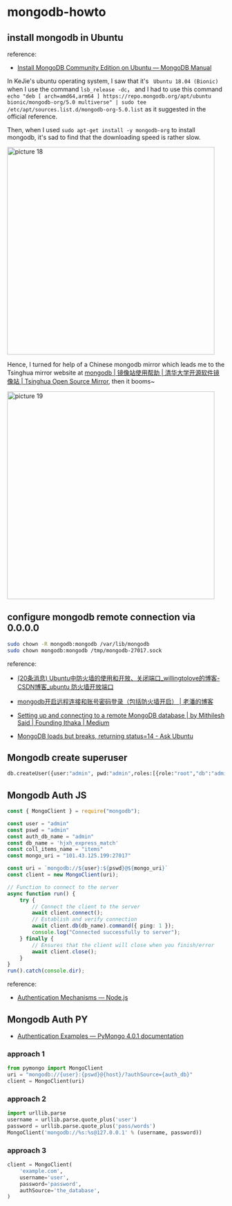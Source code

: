 # mongodb-howto

## install mongodb in Ubuntu

reference:
- [Install MongoDB Community Edition on Ubuntu — MongoDB Manual](https://docs.mongodb.com/manual/tutorial/install-mongodb-on-ubuntu/)

In KeJie's ubuntu operating system, I saw that it's ` Ubuntu 18.04 (Bionic)` when I use the command `lsb_release -dc`， and I had to use this command ` echo "deb [ arch=amd64,arm64 ] https://repo.mongodb.org/apt/ubuntu bionic/mongodb-org/5.0 multiverse" | sudo tee /etc/apt/sources.list.d/mongodb-org-5.0.list`  as it suggested in the official reference.

Then, when I used `sudo apt-get install -y mongodb-org` to install mongodb, it's sad to find that the downloading speed is rather slow. 

<img alt="picture 18" src="https://mark-vue-oss.oss-cn-hangzhou.aliyuncs.com/1640009669840-6e163a6cc996b2421f1d74b06f89a8f667f9be37f7141c9b35f1326b11f32ad8.png" width="480" />  

Hence, I turned for help of a Chinese mongodb mirror which leads me to the Tsinghua mirror website at [mongodb | 镜像站使用帮助 | 清华大学开源软件镜像站 | Tsinghua Open Source Mirror](https://mirrors.tuna.tsinghua.edu.cn/help/mongodb/), then it booms~

<img alt="picture 19" src="https://mark-vue-oss.oss-cn-hangzhou.aliyuncs.com/1640009990786-daae46cd4a5b6f629181910c68a52f5444af3be25c6d91b73a04cc8cba857f3f.png" width="480" />  

## configure mongodb remote connection via 0.0.0.0

```sh
sudo chown -R mongodb:mongodb /var/lib/mongodb
sudo chown mongodb:mongodb /tmp/mongodb-27017.sock
```

reference:
- [(20条消息) Ubuntu中防火墙的使用和开放、关闭端口_willingtolove的博客-CSDN博客_ubuntu 防火墙开放端口](https://blog.csdn.net/willingtolove/article/details/109863064)


- [mongodb开启远程连接和账号密码登录（包括防火墙开启） | 老潘的博客](https://www.panyanbin.com/article/c602b9e2.html)
  
- [Setting up and connecting to a remote MongoDB database | by Mithilesh Said | Founding Ithaka | Medium](https://medium.com/founding-ithaka/setting-up-and-connecting-to-a-remote-mongodb-database-5df754a4da89)

- [MongoDB loads but breaks, returning status=14 - Ask Ubuntu](https://askubuntu.com/questions/823288/mongodb-loads-but-breaks-returning-status-14)

## Mongodb create superuser

```py
db.createUser({user:"admin", pwd:"admin",roles:[{role:"root","db":"admin"}],authenticationRestrictions:[{clientSource:["127.0.0.1"]}]})
```

## Mongodb Auth JS
```ts
const { MongoClient } = require("mongodb");

const user = "admin"
const pswd = "admin"
const auth_db_name = "admin"
const db_name = 'hjxh_express_match'
const coll_items_name = "items"
const mongo_uri = "101.43.125.199:27017"

const uri = `mongodb://${user}:${pswd}@${mongo_uri}`
const client = new MongoClient(uri);

// Function to connect to the server
async function run() {
    try {
        // Connect the client to the server
        await client.connect();
        // Establish and verify connection
        await client.db(db_name).command({ ping: 1 });
        console.log("Connected successfully to server");
    } finally {
        // Ensures that the client will close when you finish/error
        await client.close();
    }
}
run().catch(console.dir);

```


reference:
- [Authentication Mechanisms — Node.js](https://docs.mongodb.com/drivers/node/current/fundamentals/authentication/mechanisms/)




## Mongodb Auth PY

- [Authentication Examples — PyMongo 4.0.1 documentation](https://pymongo.readthedocs.io/en/stable/examples/authentication.html)

### approach 1 
```py
from pymongo import MongoClient
uri = "mongodb://{user}:{pswd}@{host}/?authSource={auth_db}"
client = MongoClient(uri)
```

### approach 2
```py
import urllib.parse
username = urllib.parse.quote_plus('user')
password = urllib.parse.quote_plus('pass/words')
MongoClient('mongodb://%s:%s@127.0.0.1' % (username, password))
```

### approach 3
```py
client = MongoClient(
    'example.com',
    username='user',
    password='password',
    authSource='the_database',
)
```
